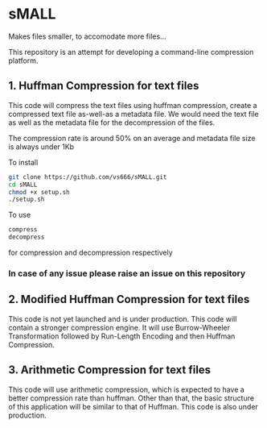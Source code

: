 # sMALL
Makes files smaller, to accomodate more files...

This repository is an attempt for developing a command-line compression platform.

## 1. Huffman Compression for text files

This code will compress the text files using huffman compression, create a compressed text file as-well-as a metadata file.
We would need the text file as well as the metadata file for the decompression of the files.

The compression rate is around 50% on an average and metadata file size is always under 1Kb

To install 
```bash
git clone https://github.com/vs666/sMALL.git
cd sMALL
chmod +x setup.sh
./setup.sh
```
To use
```bash
compress
decompress
```
for compression and decompression respectively

### In case of any issue please raise an issue on this repository

## 2. Modified Huffman Compression for text files

This code is not yet launched and is under production. This code will contain a stronger compression engine.
It will use Burrow-Wheeler Transformation followed by Run-Length Encoding and then Huffman Compression.

## 3. Arithmetic Compression for text files

This code will use arithmetic compression, which is expected to have a better compression rate than huffman.
Other than that, the basic structure of this application will be similar to that of Huffman.
This code is also under production.
